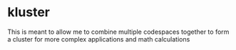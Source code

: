 # kluster
This is meant to allow me to combine multiple codespaces together to form a cluster for more complex applications and math calculations
